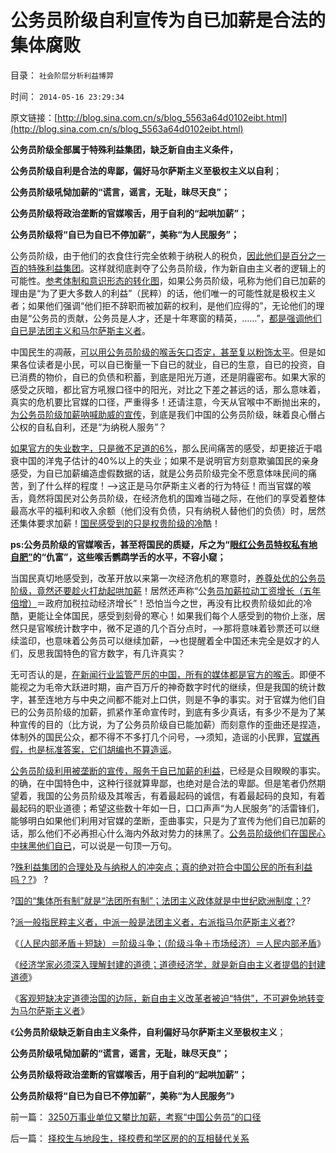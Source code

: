 # 公务员阶级自利宣传为自已加薪是合法的集体腐败

目录： `社会阶层分析利益博羿` 

时间： `2014-05-16 23:29:34` 

原文链接：[http://blog.sina.com.cn/s/blog_5563a64d0102eibt.html](http://blog.sina.com.cn/s/blog_5563a64d0102eibt.html)

**公务员阶级全部属于特殊利益集团，缺乏新自由主义条件，**

**公务员阶级自利是合法的卑鄙，偏好马尔萨斯主义至极权主义以自利**；

**公务员阶级吼恸加薪的“谎言，谣言，无耻，昧尽天良”；**

**公务员阶级将政治垄断的官媒喉舌，用于自利的“起哄加薪”；**

**公务员阶级将“自已为自已不停加薪”，美称“为人民服务”；**

公务员阶级，由于他们的衣食住行完全依赖于纳税人的税负，[因此他们是百分之一百的特殊利益集团](../../../2014/4/22/公有制贵族提倡“廉洁”的意义，新自由主义者很罕有.md)。这样就彻底剥夺了公务员阶级，作为新自由主义者的逻辑上的可能性。[参考体制和意识形态的转化图](../../../2014/4/27/从私有财产角度，透视极权主义的演化逻辑；.md)，如果公务员阶级，吼称为他们自已加薪的理由是“为了更大多数人的利益”（民粹）的话，他们唯一的可能性就是极权主义者；如果他们强调“他们拒不辞职而被加薪的权利，是他们应得的”，无论他们的理由是“公务员的贡献，公务员是人才，还是十年寒窗的精英，……”，[都是强调他们自已是法团主义和马尔萨斯主义者](../../../2014/4/19/经济学家必须深入理解封建的道德.md)。

中国民生的凋蔽，[可以用公务员阶级的喉舌矢口否定，甚至复以粉饰太平](../../../2013/2/9/“形势大好”的传统文化，胡亥，夫差，刘邦和一些人；.md)。但是如果各位读者是小民，可以自已衡量一下自已的就业，自已的生意，自已的投资，自已消费的物价，自已的负债和积蓄，到底是阳光万道，还是阴霾密布。如果大家的感受之灰暗，都比官方吼猴口径中的阳光，对比之下差之甚远的话，那么意味着，真实的危机要比官媒的口径，严重得多！还请注意，今天从官喉中不断抛出来的，[为公务员阶级加薪呐喊助威的宣传](../../../2014/4/6/“五年工资翻番”比大跃进荒唐,“民工荒，薪水涨”的真相.md)，到底是我们中国的公务员阶级，昧着良心僭占公权的自私自利，还是“为纳税人服务”？

[如果官方的失业数字，只是微不足道的6%](../../../2011/3/18/失业危机＝（前刘易斯拐点＋后刘易斯拐点）.md)，那么民间痛苦的感受，却更接近于唱衰中国的洋鬼子估计的40%以上的失业；如果不是说明官方刻意欺骗国民的亲身感受，为自已加薪编造虚假数据的话，就是公务员阶级完全不愿意体味民间的痛苦，到了什么样的程度！——>这正是马尔萨斯主义者的行为特征！而当官媒的喉舌，竟然将国民对公务员阶级，在经济危机的国难当碰之际，在他们的享受着整体最高水平的福利和收入余额（他们没有负债，只有纳税人替他们的负债）时，居然还集体要求加薪！[国民感受到的只是权贵阶级的冷](../../../2014/3/2/林语堂动物的精英称为民粹公知；公务员起哄加薪的法团主义.md)酷！

**ps:公务员阶级的官媒喉舌，甚至将国民的质疑，斥之为“[眼红公务员特权私有地自肥”](../../../2012/3/8/私有化是公有制的一种形式.md)的“仇富”，这些喉舌鹦鹉学舌的水平，不容小窥；**

当国民真切地感受到，改革开放以来第一次经济危机的寒意时，[养尊处优的公务员阶级，竟然还要趁火打劫起哄加薪](../../../2014/1/24/不要道德谴责于荒谬，让对方的荒谬助你论证.md)！居然还声称“公[务员加薪拉动工资增长（五年倍增）](../../../2012/7/4/“国民收入倍增计划”本质是“寻租腐败定律”.md)＝政府加税拉动经济增长”！恐怕当今之世，再没有比权贵阶级如此的冷酷，更能让全体国民，感受到刻骨的寒心！如果我们每个人感受到的物价上涨，居然只是官喉统计数字中，微不足道的几个百分点时，——>那将意味着钞票还可以继续滥印，也意味着公务员可以继续加薪，——>也提醒着全中国还未完全是奴才的人们，反思我国特色的官方数字，有几许真实？

无可否认的是，[在新闻行业监管严厉的中国，所有的媒体都是官方的喉舌](../../../2014/1/23/让公务员阶级的“加薪宣传的荒谬”成为自我的宣判；.md)。即便不能视之为毛帝大跃进时期，亩产百万斤的神奇数字时代的继续，但是我国的统计数字，甚至连地方与中央之间都不能对上口供，则是不争的事实。对于官媒为他们自已的公务员阶级的加薪，抓紧作革命宣传时，到底有多少真话，有多少不是为了某种宣传的目的（比方说，为了公务员阶级自已能加薪）而刻意作的歪曲还是捏造，体制外的国民公众，都不得不不多打几个问号，——>须知，造谣的小民罪，[官媒再假，也是标准答案，它们胡编也不算造谣](../../../2011/11/1/垄断的传媒一直享有造谣的特许权.md)。

[公务员阶级利用被垄断的宣传，服务于自已加薪的利益](../../../2014/1/20/公务员阶级加薪理由的荒谬，动摇我党的执政合法性.md)，已经是众目睽睽的事实。的确，在中国特色中，这种行径就算卑鄙，也绝对是合法的卑鄙。但是笔者仍然期望着，我国的公务员阶级及其喉舌，有着最起码的诚信，有着最起码的良知，有着最起码的职业道德；希望这些数十年如一日，口口声声“为人民服务”的活雷锋们，能够明白如果他们利用对官媒的垄断，歪曲事实，只是为了宣传为他们自已加薪的话，那么他们不必再担心什么海内外敌对势力的抹黑了。[公务员阶级他们在国民心中抹黑他们自已](../../../2014/3/10/公务员起哄加薪，李总理发个话，体制外的老百姓怎么办？.md)，可以说是一句顶一万句。

?[殊利益集团的合理处及与纳税人的冲突点；真的绝对符合中国公民的所有利益吗？?](../../../2014/3/22/特殊利益集团的合理处及与纳税人的冲突点.md)》
?

?[国的“集体所有制”就是“法团所有制”；法团主义政体就是中世纪欧洲制度；?](../../../2014/3/27/什么是法团和法团主义？农民是法团吗？自治是法团吗？.md)?

?[派一般指民粹主义者，中派一般是法团主义者，右派指马尔萨斯主义者?](../../../2014/4/1/公有制的三角演义“自由人vs民粹vs法团主义”，及权贵.md)?

《[（人民内部矛盾＋短缺）＝阶级斗争；（阶级斗争＋市场经济）＝人民内部矛盾](../../../2014/4/9/阶级斗争和“人民内部矛盾”互相转化的经济条件.md)》

《[经济学家必须深入理解封建的道德；道德经济学，就是新自由主义者提倡的封建道德](../../../2014/4/19/经济学家必须深入理解封建的道德.md)》

《[客观短缺决定道德治国的边际，新自由主义改革者被迫“特供”，不可避免地转变为马尔萨斯主义者](../../../2014/4/29/客观短缺决定道德治国的边际，新自由主义“特供”成贵族的不得已.md)》

《**公务员阶级缺乏新自由主义条件，自利偏好马尔萨斯主义至极权主义**；

**公务员阶级吼恸加薪的“谎言，谣言，无耻，昧尽天良”；**

**公务员阶级将政治垄断的官媒喉舌，用于自利的“起哄加薪”；**

**公务员阶级将“自已为自已不停加薪”，美称“为人民服务”**》

前一篇： [3250万事业单位又攀比加薪，考察“中国公务员”的口径](../../../2014/5/17/3250万事业单位又攀比加薪，考察“中国公务员”的口径.md)

后一篇： [择校生与地段生，择校费和学区房的的互相替代关系](../../../2014/5/13/择校生与地段生，择校费和学区房的的互相替代关系.md)

